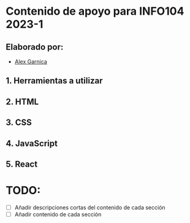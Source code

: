 # Contenido de apoyo para INFO104 2023-1

## Elaborado por:

- [Alex Garnica]()

## 1. Herramientas a utilizar

## 2. HTML

## 3. CSS

## 4. JavaScript

## 5. React

# TODO:

- [ ] Añadir descripciones cortas del contenido de cada sección
- [ ] Añadir contenido de cada sección
